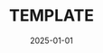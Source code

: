---
title: "TEMPLATE"
date: "2025-01-01"  # Use ISO format YYYY-MM-DD
year: "2025"
webDate: "December 2025"
location: "TEMPLATE"
roles: "TEMPLATE"
images:
  - "/photos/shows/2025-/photo1.png"
visible: false
---
